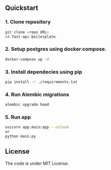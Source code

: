 ## Quickstart

### 1. Clone repository
```bash
git clone <repo URL>
cd fast-api-boilerplate
```

### 2. Setup postgres using docker compose.
```bash
docker-compose up -d
```

### 3. Install dependecies using pip
```bash
pip install -r ./requirements.txt
```

### 4. Run Alembic migrations
```bash
alembic upgrade head
```

### 5. Run app
```bash
uvicorn app.main:app --reload
or
python main.py
```

## License

The code is under MIT License.
